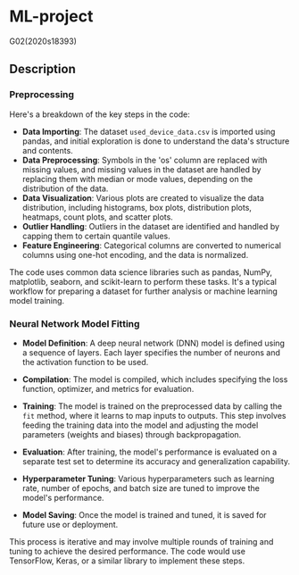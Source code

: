 # ML-project
G02(2020s18393)

## Description

### Preprocessing
Here's a breakdown of the key steps in the code:

- **Data Importing**: The dataset `used_device_data.csv` is imported using pandas, and initial exploration is done to understand the data's structure and contents.
- **Data Preprocessing**: Symbols in the 'os' column are replaced with missing values, and missing values in the dataset are handled by replacing them with median or mode values, depending on the distribution of the data.
- **Data Visualization**: Various plots are created to visualize the data distribution, including histograms, box plots, distribution plots, heatmaps, count plots, and scatter plots.
- **Outlier Handling**: Outliers in the dataset are identified and handled by capping them to certain quantile values.
- **Feature Engineering**: Categorical columns are converted to numerical columns using one-hot encoding, and the data is normalized.

The code uses common data science libraries such as pandas, NumPy, matplotlib, seaborn, and scikit-learn to perform these tasks. It's a typical workflow for preparing a dataset for further analysis or machine learning model training.

### Neural Network Model Fitting

- **Model Definition**: A deep neural network (DNN) model is defined using a sequence of layers. Each layer specifies the number of neurons and the activation function to be used.

- **Compilation**: The model is compiled, which includes specifying the loss function, optimizer, and metrics for evaluation.

- **Training**: The model is trained on the preprocessed data by calling the `fit` method, where it learns to map inputs to outputs. This step involves feeding the training data into the model and adjusting the model parameters (weights and biases) through backpropagation.

- **Evaluation**: After training, the model's performance is evaluated on a separate test set to determine its accuracy and generalization capability.

- **Hyperparameter Tuning**: Various hyperparameters such as learning rate, number of epochs, and batch size are tuned to improve the model's performance.

- **Model Saving**: Once the model is trained and tuned, it is saved for future use or deployment.

This process is iterative and may involve multiple rounds of training and tuning to achieve the desired performance. The code would use TensorFlow, Keras, or a similar library to implement these steps.
